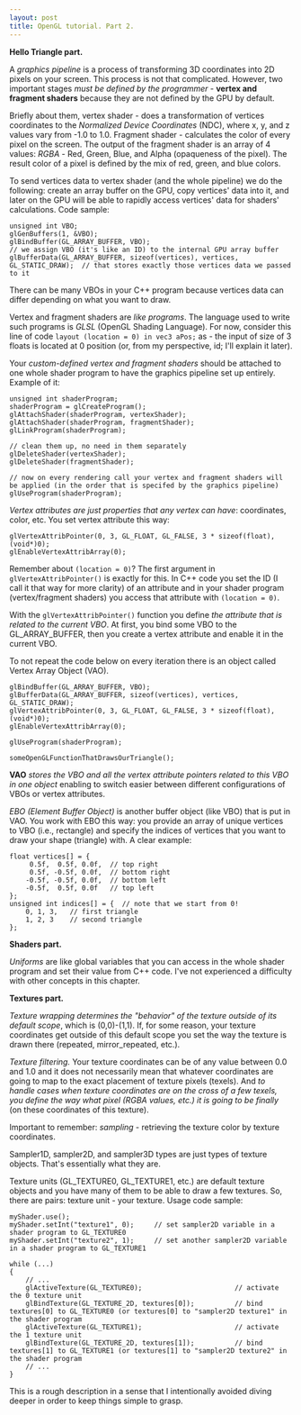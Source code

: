 ```yaml
---
layout: post
title: OpenGL tutorial. Part 2.
---
```


**Hello Triangle part.**

A *graphics pipeline* is a process of transforming 3D coordinates into 2D pixels on your screen. This process is not that complicated. However, two important stages *must be defined by the programmer* - **vertex and fragment shaders** because they are not defined by the GPU by default.

Briefly about them, vertex shader - does a transformation of vertices coordinates to the *Normalized Device Coordinates* (NDC), where x, y, and z values vary from -1.0 to 1.0. Fragment shader - calculates the color of every pixel on the screen. The output of the fragment shader is an array of 4 values: *RGBA* - Red, Green, Blue, and Alpha (opaqueness of the pixel). The result color of a pixel is defined by the mix of red, green, and blue colors.

To send vertices data to vertex shader (and the whole pipeline) we do the following: create an array buffer on the GPU, copy vertices' data into it, and later on the GPU will be able to rapidly access vertices' data for shaders' calculations. Code sample:
```
unsigned int VBO;
glGenBuffers(1, &VBO);
glBindBuffer(GL_ARRAY_BUFFER, VBO);											// we assign VBO (it's like an ID) to the internal GPU array buffer
glBufferData(GL_ARRAY_BUFFER, sizeof(vertices), vertices, GL_STATIC_DRAW);	// that stores exactly those vertices data we passed to it
```
There can be many VBOs in your C++ program because vertices data can differ depending on what you want to draw.

Vertex and fragment shaders are *like programs*. The language used to write such programs is *GLSL* (OpenGL Shading Language). For now, consider this line of code `layout (location = 0) in vec3 aPos;` as - the input of size of 3 floats is located at 0 position (or, from my perspective, id; I'll explain it later).

Your *custom-defined vertex and fragment shaders* should be attached to one whole shader program to have the graphics pipeline set up entirely.
Example of it:
```
unsigned int shaderProgram;
shaderProgram = glCreateProgram();
glAttachShader(shaderProgram, vertexShader);
glAttachShader(shaderProgram, fragmentShader);
glLinkProgram(shaderProgram);

// clean them up, no need in them separately
glDeleteShader(vertexShader);	
glDeleteShader(fragmentShader); 

// now on every rendering call your vertex and fragment shaders will be applied (in the order that is specifed by the graphics pipeline)
glUseProgram(shaderProgram);
```

*Vertex attributes are just properties that any vertex can have*: coordinates, color, etc. You set vertex attribute this way:
```
glVertexAttribPointer(0, 3, GL_FLOAT, GL_FALSE, 3 * sizeof(float), (void*)0);
glEnableVertexAttribArray(0);  
```
Remember about `(location = 0)`? The first argument in `glVertexAttribPointer()` is exactly for this. In C++ code you set the ID (I call it that way for more clarity) of an attribute and in your shader program (vertex/fragment shaders) you access that attribute with `(location = 0)`.

With the `glVertexAttribPointer()` function you define *the attribute that is related to the current VBO*. At first, you bind some VBO to the GL_ARRAY_BUFFER, then you create a vertex attribute and enable it in the current VBO.

To not repeat the code below on every iteration there is an object called Vertex Array Object (VAO).
```
glBindBuffer(GL_ARRAY_BUFFER, VBO);
glBufferData(GL_ARRAY_BUFFER, sizeof(vertices), vertices, GL_STATIC_DRAW);
glVertexAttribPointer(0, 3, GL_FLOAT, GL_FALSE, 3 * sizeof(float), (void*)0);
glEnableVertexAttribArray(0);

glUseProgram(shaderProgram);

someOpenGLFunctionThatDrawsOurTriangle();  
```
**VAO** *stores the VBO and all the vertex attribute pointers related to this VBO in one object* enabling to switch easier between different configurations of VBOs or vertex attributes.

*EBO (Element Buffer Object)* is another buffer object (like VBO) that is put in VAO. You work with EBO this way: you provide an array of unique vertices to VBO (i.e., rectangle) and specify the indices of vertices that you want to draw your shape (triangle) with. A clear example:
```
float vertices[] = {
     0.5f,  0.5f, 0.0f,  // top right
     0.5f, -0.5f, 0.0f,  // bottom right
    -0.5f, -0.5f, 0.0f,  // bottom left
    -0.5f,  0.5f, 0.0f   // top left 
};
unsigned int indices[] = {  // note that we start from 0!
    0, 1, 3,   // first triangle
    1, 2, 3    // second triangle
}; 
```

**Shaders part.**

*Uniforms* are like global variables that you can access in the whole shader program and set their value from C++ code. I've not experienced a difficulty with other concepts in this chapter.

**Textures part.**

*Texture wrapping determines the "behavior" of the texture outside of its default scope*, which is (0,0)-(1,1). If, for some reason, your texture coordinates get outside of this default scope you set the way the texture is drawn there (repeated, mirror_repeated, etc.).

*Texture filtering.* Your texture coordinates can be of any value between 0.0 and 1.0 and it does not necessarily mean that whatever coordinates are going to map to the exact placement of texture pixels (texels). And *to handle cases when texture coordinates are on the cross of a few texels, you define the way what pixel (RGBA values, etc.) it is going to be finally* (on these coordinates of this texture).

Important to remember: *sampling* - retrieving the texture color by texture coordinates.

Sampler1D, sampler2D, and sampler3D types are just types of texture objects. That's essentially what they are.

Texture units (GL_TEXTURE0, GL_TEXTURE1, etc.) are default texture objects and you have many of them to be able to draw a few textures. So, there are pairs: texture unit - your texture. Usage code sample:
```
myShader.use();
myShader.setInt("texture1", 0);		// set sampler2D variable in a shader program to GL_TEXTURE0 
myShader.setInt("texture2", 1); 	// set another sampler2D variable in a shader program to GL_TEXTURE1 

while (...)
{
	// ...
	glActiveTexture(GL_TEXTURE0);						// activate the 0 texture unit
	glBindTexture(GL_TEXTURE_2D, textures[0]);			// bind textures[0] to GL_TEXTURE0 (or textures[0] to "sampler2D texture1" in the shader program
	glActiveTexture(GL_TEXTURE1);						// activate the 1 texture unit
	glBindTexture(GL_TEXTURE_2D, textures[1]);			// bind textures[1] to GL_TEXTURE1 (or textures[1] to "sampler2D texture2" in the shader program
	// ...
}
```
This is a rough description in a sense that I intentionally avoided diving deeper in order to keep things simple to grasp.
